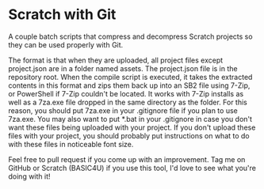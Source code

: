 # Scratch with Git
A couple batch scripts that compress and decompress Scratch projects so they can be used properly with Git.

The format is that when they are uploaded, all project files except project.json are in a folder named assets. The project.json file is in the repository root. When the compile script is executed, it takes the extracted contents in this format and zips them back up into an SB2 file using 7-Zip, or PowerShell if 7-Zip couldn't be located. It works with 7-Zip installs as well as a 7za.exe file dropped in the same directory as the folder. For this reason, you should put 7za.exe in your .gitignore file if you plan to use 7za.exe. You may also want to put \*.bat in your .gitignore in case you don't want these files being uploaded with your project. If you don't upload these files with your project, you should probably put instructions on what to do with these files in noticeable font size.

Feel free to pull request if you come up with an improvement. Tag me on GitHub or Scratch (BASIC4U) if you use this tool, I'd love to see what you're doing with it!

